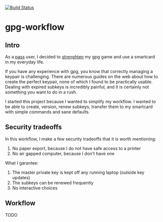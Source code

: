 [![Build Status](https://travis-ci.org/chmduquesne/gpg-workflow.svg?branch=master)](https://travis-ci.org/chmduquesne/gpg-workflow)

# gpg-workflow

## Intro

As a [pass](https://www.passwordstore.org/) user, I decided to
[strenghten](https://www.grepular.com/An_NFC_PGP_SmartCard_For_Android) my
gpg game and use a smartcard in my everyday life.

If you have any experience with gpg, you know that correctly managing a
keypair is challenging. There are numerous guides on the web about how to
create the perfect keypair, none of which I found to be practically
usable. Dealing with expired subkeys is incredibly painful, and it is
certainly not something you want to do in a rush.

I started this project because I wanted to simplify my workflow. I wanted
to be able to create, version, renew subkeys, transfer them to my
smartcard with simple commands and sane defaults.

## Security tradeoffs

In this workflow, I make a few security tradeoffs that it is worth
mentioning:

1. No paper export, because I do not have safe access to a printer
2. No air gapped computer, because I don't have one

What I garantee:

1. The master private key is kept off any running laptop (outside key
   updates)
2. The subkeys can be renewed frequently
3. No interactive choices

## Workflow

TODO
